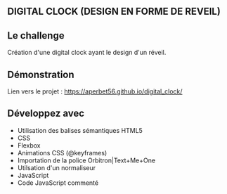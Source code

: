 ## DIGITAL CLOCK (DESIGN EN FORME DE REVEIL)

## Le challenge

Création d'une digital clock ayant le design d'un réveil.

## Démonstration

Lien vers le projet : https://aperbet56.github.io/digital_clock/

## Développez avec

- Utilisation des balises sémantiques HTML5
- CSS
- Flexbox
- Animations CSS (@keyframes)
- Importation de la police Orbitron|Text+Me+One
- Utilsation d'un normaliseur
- JavaScript
- Code JavaScript commenté
